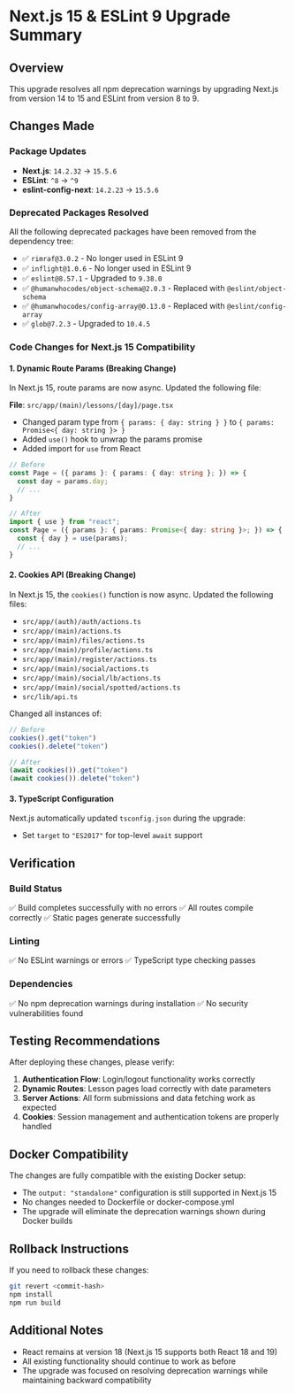 # Next.js 15 & ESLint 9 Upgrade Summary

## Overview
This upgrade resolves all npm deprecation warnings by upgrading Next.js from version 14 to 15 and ESLint from version 8 to 9.

## Changes Made

### Package Updates
- **Next.js**: `14.2.32` → `15.5.6`
- **ESLint**: `^8` → `^9`
- **eslint-config-next**: `14.2.23` → `15.5.6`

### Deprecated Packages Resolved
All the following deprecated packages have been removed from the dependency tree:
- ✅ `rimraf@3.0.2` - No longer used in ESLint 9
- ✅ `inflight@1.0.6` - No longer used in ESLint 9
- ✅ `eslint@8.57.1` - Upgraded to `9.38.0`
- ✅ `@humanwhocodes/object-schema@2.0.3` - Replaced with `@eslint/object-schema`
- ✅ `@humanwhocodes/config-array@0.13.0` - Replaced with `@eslint/config-array`
- ✅ `glob@7.2.3` - Upgraded to `10.4.5`

### Code Changes for Next.js 15 Compatibility

#### 1. Dynamic Route Params (Breaking Change)
In Next.js 15, route params are now async. Updated the following file:

**File**: `src/app/(main)/lessons/[day]/page.tsx`
- Changed param type from `{ params: { day: string } }` to `{ params: Promise<{ day: string }> }`
- Added `use()` hook to unwrap the params promise
- Added import for `use` from React

```typescript
// Before
const Page = ({ params }: { params: { day: string }; }) => {
  const day = params.day;
  // ...
}

// After
import { use } from "react";
const Page = ({ params }: { params: Promise<{ day: string }>; }) => {
  const { day } = use(params);
  // ...
}
```

#### 2. Cookies API (Breaking Change)
In Next.js 15, the `cookies()` function is now async. Updated the following files:

- `src/app/(auth)/auth/actions.ts`
- `src/app/(main)/actions.ts`
- `src/app/(main)/files/actions.ts`
- `src/app/(main)/profile/actions.ts`
- `src/app/(main)/register/actions.ts`
- `src/app/(main)/social/actions.ts`
- `src/app/(main)/social/lb/actions.ts`
- `src/app/(main)/social/spotted/actions.ts`
- `src/lib/api.ts`

Changed all instances of:
```typescript
// Before
cookies().get("token")
cookies().delete("token")

// After
(await cookies()).get("token")
(await cookies()).delete("token")
```

#### 3. TypeScript Configuration
Next.js automatically updated `tsconfig.json` during the upgrade:
- Set `target` to `"ES2017"` for top-level `await` support

## Verification

### Build Status
✅ Build completes successfully with no errors
✅ All routes compile correctly
✅ Static pages generate successfully

### Linting
✅ No ESLint warnings or errors
✅ TypeScript type checking passes

### Dependencies
✅ No npm deprecation warnings during installation
✅ No security vulnerabilities found

## Testing Recommendations

After deploying these changes, please verify:
1. **Authentication Flow**: Login/logout functionality works correctly
2. **Dynamic Routes**: Lesson pages load correctly with date parameters
3. **Server Actions**: All form submissions and data fetching work as expected
4. **Cookies**: Session management and authentication tokens are properly handled

## Docker Compatibility

The changes are fully compatible with the existing Docker setup:
- The `output: "standalone"` configuration is still supported in Next.js 15
- No changes needed to Dockerfile or docker-compose.yml
- The upgrade will eliminate the deprecation warnings shown during Docker builds

## Rollback Instructions

If you need to rollback these changes:
```bash
git revert <commit-hash>
npm install
npm run build
```

## Additional Notes

- React remains at version 18 (Next.js 15 supports both React 18 and 19)
- All existing functionality should continue to work as before
- The upgrade was focused on resolving deprecation warnings while maintaining backward compatibility
